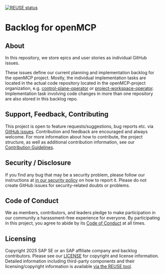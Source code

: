 [![REUSE status](https://api.reuse.software/badge/github.com/openmcp-project/backlog)](https://api.reuse.software/info/github.com/openmcp-project/backlog)

# Backlog for openMCP

## About

In this repository, we store epics and user stories as individual GitHub issues.

These issues define our current planning and implementation backlog for the openMCP project. Mostly, the individual implementation tasks are located in the actual code repository located in the openMCP-project organization, e.g. [control-plane-operator](https://github.com/openmcp-project/control-plane-operator) or [project-workspace-operator](https://github.com/openmcp-project/project-workspace-operator). Implementation task involving code changes in more than one repository are also stored in this backlog repo.

## Support, Feedback, Contributing

This project is open to feature requests/suggestions, bug reports etc. via [GitHub issues](https://github.com/openmcp-project/backlog/issues). Contribution and feedback are encouraged and always welcome. For more information about how to contribute, the project structure, as well as additional contribution information, see our [Contribution Guidelines](CONTRIBUTING.md).

## Security / Disclosure
If you find any bug that may be a security problem, please follow our instructions at [in our security policy](https://github.com/openmcp-project/backlog/security/policy) on how to report it. Please do not create GitHub issues for security-related doubts or problems.

## Code of Conduct

We as members, contributors, and leaders pledge to make participation in our community a harassment-free experience for everyone. By participating in this project, you agree to abide by its [Code of Conduct](https://github.com/SAP/.github/blob/main/CODE_OF_CONDUCT.md) at all times.

## Licensing

Copyright 2025 SAP SE or an SAP affiliate company and backlog contributors. Please see our [LICENSE](LICENSE) for copyright and license information. Detailed information including third-party components and their licensing/copyright information is available [via the REUSE tool](https://api.reuse.software/info/github.com/openmcp-project/backlog).
